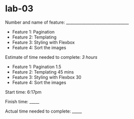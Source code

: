 # lab-03

Number and name of feature: ________________________________

* Feature 1: Pagination
* Feature 2: Templating
* Feature 3: Styling with Flexbox
* Feature 4: Sort the images

Estimate of time needed to complete: _3 hours_
* Feature 1: Pagination 1.5
* Feature 2: Templating 45 mins
* Feature 3: Styling with Flexbox 30
* Feature 4: Sort the images

Start time: 6:17pm

Finish time: _____

Actual time needed to complete: _____